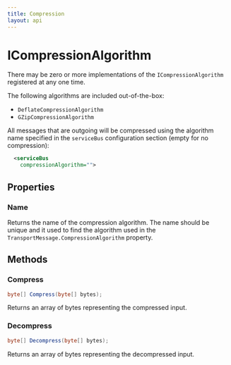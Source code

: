 ```yaml
---
title: Compression
layout: api
---
```

# ICompressionAlgorithm

There may be zero or more implementations of the `ICompressionAlgorithm` registered at any one time.

The following algorithms are included out-of-the-box:

- `DeflateCompressionAlgorithm`
- `GZipCompressionAlgorithm`

All messages that are outgoing will be compressed using the algorithm name specified in the `serviceBus` configuration section (empty for no compression):

```xml
  <serviceBus
    compressionAlgorithm="">
```

## Properties

### Name

Returns the name of the compression algorithm.  The name should be unique and it used to find the algorithm used in the `TransportMessage.CompressionAlgorithm` property.

## Methods

### Compress

``` c#
byte[] Compress(byte[] bytes);
```

Returns an array of bytes representing the compressed input.

### Decompress

``` c#
byte[] Decompress(byte[] bytes);
```

Returns an array of bytes representing the decompressed input.
